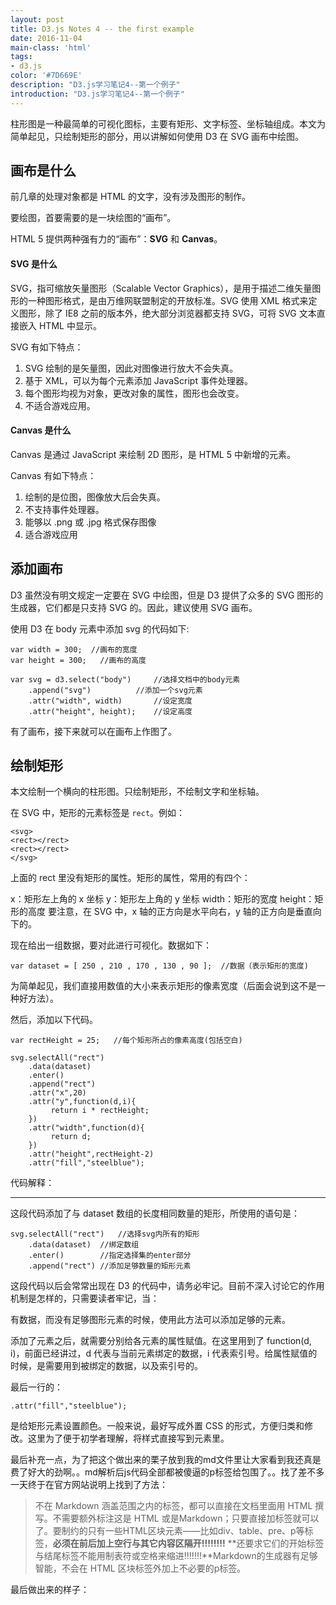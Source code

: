 ```yaml
---
layout: post
title: D3.js Notes 4 -- the first example
date: 2016-11-04
main-class: 'html'
tags:
- d3.js
color: '#7D669E'
description: "D3.js学习笔记4--第一个例子"
introduction: "D3.js学习笔记4--第一个例子"
---
```


柱形图是一种最简单的可视化图标，主要有矩形、文字标签、坐标轴组成。本文为简单起见，只绘制矩形的部分，用以讲解如何使用 D3 在 SVG 画布中绘图。

## 画布是什么

前几章的处理对象都是 HTML 的文字，没有涉及图形的制作。

要绘图，首要需要的是一块绘图的“画布”。

HTML 5 提供两种强有力的“画布”：**SVG** 和 **Canvas**。

#### SVG 是什么

SVG，指可缩放矢量图形（Scalable Vector Graphics），是用于描述二维矢量图形的一种图形格式，是由万维网联盟制定的开放标准。SVG 使用 XML 格式来定义图形，除了 IE8 之前的版本外，绝大部分浏览器都支持 SVG，可将 SVG 文本直接嵌入 HTML 中显示。

SVG 有如下特点：

1. SVG 绘制的是矢量图，因此对图像进行放大不会失真。
2. 基于 XML，可以为每个元素添加 JavaScript 事件处理器。
3. 每个图形均视为对象，更改对象的属性，图形也会改变。
4. 不适合游戏应用。

#### Canvas 是什么

Canvas 是通过 JavaScript 来绘制 2D 图形，是 HTML 5 中新增的元素。

Canvas 有如下特点：

1. 绘制的是位图，图像放大后会失真。
2. 不支持事件处理器。
3. 能够以 .png 或 .jpg 格式保存图像
4. 适合游戏应用

## 添加画布

D3 虽然没有明文规定一定要在 SVG 中绘图，但是 D3 提供了众多的 SVG 图形的生成器，它们都是只支持 SVG 的。因此，建议使用 SVG 画布。

使用 D3 在 body 元素中添加 svg 的代码如下:

	var width = 300;  //画布的宽度
	var height = 300;   //画布的高度

	var svg = d3.select("body")     //选择文档中的body元素
	    .append("svg")          //添加一个svg元素
	    .attr("width", width)       //设定宽度
	    .attr("height", height);    //设定高度

有了画布，接下来就可以在画布上作图了。

## 绘制矩形

本文绘制一个横向的柱形图。只绘制矩形，不绘制文字和坐标轴。

在 SVG 中，矩形的元素标签是 `rect`。例如：

	<svg>
	<rect></rect>
	<rect></rect>
	</svg>

上面的 rect 里没有矩形的属性。矩形的属性，常用的有四个：

x：矩形左上角的 x 坐标
y：矩形左上角的 y 坐标
width：矩形的宽度
height：矩形的高度
要注意，在 SVG 中，x 轴的正方向是水平向右，y 轴的正方向是垂直向下的。

现在给出一组数据，要对此进行可视化。数据如下：

`var dataset = [ 250 , 210 , 170 , 130 , 90 ];  //数据（表示矩形的宽度)`

为简单起见，我们直接用数值的大小来表示矩形的像素宽度（后面会说到这不是一种好方法）。

然后，添加以下代码。

	var rectHeight = 25;   //每个矩形所占的像素高度(包括空白)

	svg.selectAll("rect")
	    .data(dataset)
	    .enter()
	    .append("rect")
	    .attr("x",20)
	    .attr("y",function(d,i){
	         return i * rectHeight;
	    })
	    .attr("width",function(d){
	         return d;
	    })
	    .attr("height",rectHeight-2)
	    .attr("fill","steelblue");

代码解释：

___

这段代码添加了与 dataset 数组的长度相同数量的矩形，所使用的语句是：

	svg.selectAll("rect")   //选择svg内所有的矩形
	    .data(dataset)  //绑定数组
	    .enter()        //指定选择集的enter部分
	    .append("rect") //添加足够数量的矩形元素

这段代码以后会常常出现在 D3 的代码中，请务必牢记。目前不深入讨论它的作用机制是怎样的，只需要读者牢记，当：

有数据，而没有足够图形元素的时候，使用此方法可以添加足够的元素。

添加了元素之后，就需要分别给各元素的属性赋值。在这里用到了 function(d, i)，前面已经讲过，d 代表与当前元素绑定的数据，i 代表索引号。给属性赋值的时候，是需要用到被绑定的数据，以及索引号的。

最后一行的：

	.attr("fill","steelblue");

是给矩形元素设置颜色。一般来说，最好写成外置 CSS 的形式，方便归类和修改。这里为了便于初学者理解，将样式直接写到元素里。

最后补充一点，为了把这个做出来的栗子放到我的md文件里让大家看到我还真是费了好大的劲啊。。md解析后js代码全部都被傻逼的p标签给包围了。。找了差不多一天终于在官方网站说明上找到了方法：

> 不在 Markdown 涵盖范围之内的标签，都可以直接在文档里面用 HTML 撰写。不需要额外标注这是 HTML 或是Markdown；只要直接加标签就可以了。要制约的只有一些HTML区块元素――比如div、table、pre、p等标签，**必须在前后加上空行与其它内容区隔开!!!!!!!!** **还要求它们的开始标签与结尾标签不能用制表符或空格来缩进!!!!!!!**Markdown的生成器有足够智能，不会在 HTML 区块标签外加上不必要的p标签。

最后做出来的样子：

<script src="http://d3js.org/d3.v3.min.js" charset="utf-8"></script> 

<script>var width = 300;
var height = 300;	//画布的高度

var svg = d3.select("body")				//选择文档中的body元素
				.append("svg")				//添加一个svg元素
				.attr("width", width)		//设定宽度
				.attr("height", height);	//设定高度
	
var dataset = [ 250 , 210 , 170 , 130 , 90 ];
	
var rectHeight = 25;	//每个矩形所占的像素高度(包括空白)

svg.selectAll("rect")
		  .data(dataset)
		  .enter()
		  .append("rect")
		  .attr("x",20)
		  .attr("y",function(d,i){
				return i * rectHeight;
		  })
		  .attr("width",function(d){
		   		return d;
		  })
		  .attr("height",rectHeight-2)
		  .attr("fill","steelblue");
</script>  

















